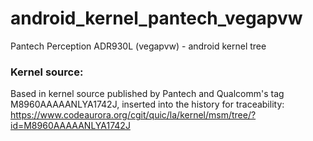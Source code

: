 android_kernel_pantech_vegapvw
==============================

Pantech Perception ADR930L (vegapvw) - android kernel tree

### Kernel source:
Based in kernel source published by Pantech and Qualcomm's tag M8960AAAAANLYA1742J, inserted into the history for traceability:
https://www.codeaurora.org/cgit/quic/la/kernel/msm/tree/?id=M8960AAAAANLYA1742J
